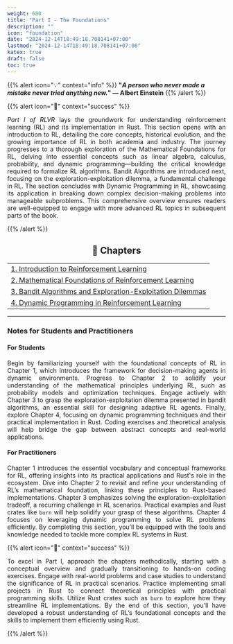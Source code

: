 ```yaml
---
weight: 600
title: "Part I - The Foundations"
description: ""
icon: "foundation"
date: "2024-12-14T18:49:18.708141+07:00"
lastmod: "2024-12-14T18:49:18.708141+07:00"
katex: true
draft: false
toc: true
---
```


{{% alert icon="💡" context="info" %}}
<strong>"<em>A person who never made a mistake never tried anything new.</em>" — Albert Einstein</strong>
{{% /alert %}}

{{% alert icon="📘" context="success" %}}
<p style="text-align: justify;">
<em>Part I of RLVR</em> lays the groundwork for understanding reinforcement learning (RL) and its implementation in Rust. This section opens with an introduction to RL, detailing the core concepts, historical evolution, and the growing importance of RL in both academia and industry. The journey progresses to a thorough exploration of the Mathematical Foundations for RL, delving into essential concepts such as linear algebra, calculus, probability, and dynamic programming—building the critical knowledge required to formalize RL algorithms. Bandit Algorithms are introduced next, focusing on the exploration-exploitation dilemma, a fundamental challenge in RL. The section concludes with Dynamic Programming in RL, showcasing its application in breaking down complex decision-making problems into manageable subproblems. This comprehensive overview ensures readers are well-equipped to engage with more advanced RL topics in subsequent parts of the book.
</p>
{{% /alert %}}

<center>

## **🧠 Chapters**

</center>

<div class="container mt-4">
    <div class="row">
        <div class="col-md-12">
            <table class="table table-hover">
                <tbody>
                    <tr>
                        <td><a href="/docs/part-i/chapter-1/" class="text-decoration-none">1. Introduction to Reinforcement Learning</a></td>
                    </tr>
                    <tr>
                        <td><a href="/docs/part-i/chapter-2/" class="text-decoration-none">2. Mathematical Foundations of Reinforcement Learning</a></td>
                    </tr>
                    <tr>
                        <td><a href="/docs/part-i/chapter-3/" class="text-decoration-none">3. Bandit Algorithms and Exploration-Exploitation Dilemmas</a></td>
                    </tr>
                    <tr>
                        <td><a href="/docs/part-i/chapter-4/" class="text-decoration-none">4. Dynamic Programming in Reinforcement Learning</a></td>
                    </tr>
                </tbody>
            </table>
        </div>
    </div>
</div>

---

### Notes for Students and Practitioners

<div class="container mt-4">
    <div class="row">
        <div class="col-md-6">
            <h4 class="text-primary">For Students</h4>
            <p style="text-align: justify;">
            Begin by familiarizing yourself with the foundational concepts of RL in Chapter 1, which introduces the framework for decision-making agents in dynamic environments. Progress to Chapter 2 to solidify your understanding of the mathematical principles underlying RL, such as probability models and optimization techniques. Engage actively with Chapter 3 to grasp the exploration-exploitation dilemma presented in bandit algorithms, an essential skill for designing adaptive RL agents. Finally, explore Chapter 4, focusing on dynamic programming techniques and their practical implementation in Rust. Coding exercises and theoretical analysis will help bridge the gap between abstract concepts and real-world applications.
            </p>
        </div>
        <div class="col-md-6">
            <h4 class="text-success">For Practitioners</h4>
            <p style="text-align: justify;">
            Chapter 1 introduces the essential vocabulary and conceptual frameworks for RL, offering insights into its practical applications and Rust's role in the ecosystem. Dive into Chapter 2 to revisit and refine your understanding of RL’s mathematical foundation, linking these principles to Rust-based implementations. Chapter 3 emphasizes solving the exploration-exploitation tradeoff, a recurring challenge in RL scenarios. Practical examples and Rust crates like <code>burn</code> will help solidify your grasp of these algorithms. Chapter 4 focuses on leveraging dynamic programming to solve RL problems efficiently. By completing this section, you’ll be equipped with the tools and knowledge needed to tackle more complex RL systems in Rust.
            </p>
        </div>
    </div>
</div>

{{% alert icon="📘" context="success" %}}
<p style="text-align: justify;">
To excel in Part I, approach the chapters methodically, starting with a conceptual overview and gradually transitioning to hands-on coding exercises. Engage with real-world problems and case studies to understand the significance of RL in practical scenarios. Practice implementing small projects in Rust to connect theoretical principles with practical programming skills. Utilize Rust crates such as <code>burn</code> to explore how they streamline RL implementations. By the end of this section, you’ll have developed a robust understanding of RL’s foundational concepts and the skills to implement them efficiently using Rust.
</p>
{{% /alert %}}
